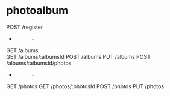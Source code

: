 # photoalbum
POST /register
-			-
GET /albums <br>
GET /albums/:albumsId
POST /albums
PUT /albums
POST /albums/:albumsId/photos
-			-
GET /photos
GET /photos/:photosId
POST /photos
PUT /photos
